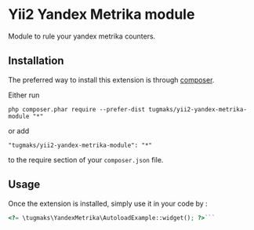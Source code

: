 Yii2 Yandex Metrika module
==========================
Module to rule your yandex metrika counters.

Installation
------------

The preferred way to install this extension is through [composer](http://getcomposer.org/download/).

Either run

```
php composer.phar require --prefer-dist tugmaks/yii2-yandex-metrika-module "*"
```

or add

```
"tugmaks/yii2-yandex-metrika-module": "*"
```

to the require section of your `composer.json` file.


Usage
-----

Once the extension is installed, simply use it in your code by  :

```php
<?= \tugmaks\YandexMetrika\AutoloadExample::widget(); ?>```